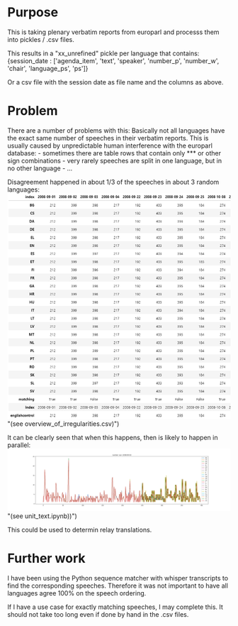 # Purpose

This is taking plenary verbatim reports from europarl and processs them into pickles / .csv files.

This results in a "xx_unrefined" pickle per language that contains:
    {session_date : ['agenda_item', 'text', 'speaker', 'number_p', 'number_w', 'chair', 'language_ps', 'ps']}

Or a csv file with the session date as file name and the columns as above.


# Problem
There are a number of problems with this:
Basically not all languages have the exact same number of speeches in their verbatim reports.
This is usually caused by unpredictable human interference with the europarl database: 
    - sometimes there are table rows that contain only *** or other sign combinations
    - very rarely speeches are split in one language, but in no other language
    - ...

Disagreement happened in about 1/3 of the speeches in about 3 random languages:
![image of data frame](overview.png) "(see overview_of_irregularities.csv)")

It can be clearly seen that when this happens, then is likely to happen in parallel:
![image of data frame](problems.png) "(see unit_text.ipynb))")

This could be used to determin relay translations.


# Further work
I have been using the Python sequence matcher with whisper transcripts to find the corresponding 
speeches. Therefore it was not important to have all languages agree 100% on the speech ordering.

If I have a use case for exactly matching speeches, I may complete this. It should not take too long
even if done by hand in the .csv files.